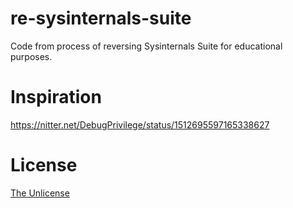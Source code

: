 # re-sysinternals-suite
Code from process of reversing Sysinternals Suite for educational purposes.

# Inspiration
https://nitter.net/DebugPrivilege/status/1512695597165338627

# License
[The Unlicense](https://github.com/cristeigabriel/re-sysinternals-suite/blob/main/LICENSE)
